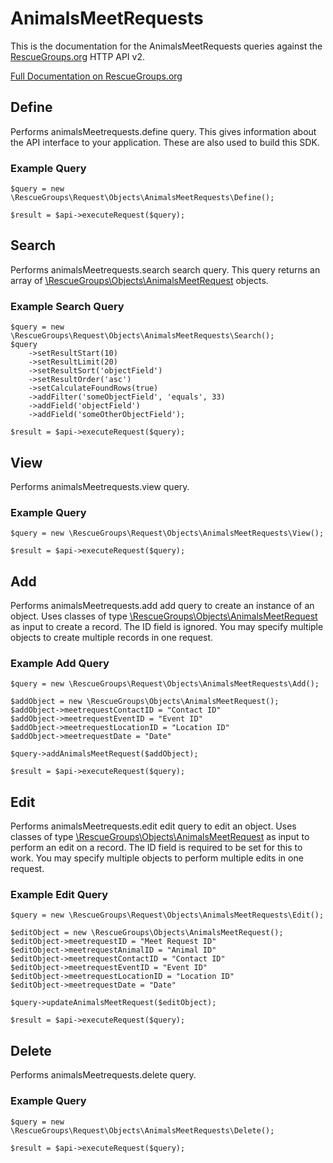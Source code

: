 # AnimalsMeetRequests

This is the documentation for the AnimalsMeetRequests queries against the [RescueGroups.org](https://www.rescuegroups.org/) HTTP API v2.

[Full Documentation on RescueGroups.org](https://userguide.rescuegroups.org/display/APIDG/Object+definitions#Objectdefinitions-animalsMeetrequests)

## Define






Performs animalsMeetrequests.define query. This gives information about the API interface to your application. These are also used to build this SDK.

### Example Query

    $query = new \RescueGroups\Request\Objects\AnimalsMeetRequests\Define();

    $result = $api->executeRequest($query);


## Search

Performs animalsMeetrequests.search search query. This query returns an array of [\RescueGroups\Objects\AnimalsMeetRequest](../../src/Objects/AnimalsMeetRequest.php) objects.

### Example Search Query

    $query = new \RescueGroups\Request\Objects\AnimalsMeetRequests\Search();
    $query
        ->setResultStart(10)
        ->setResultLimit(20)
        ->setResultSort('objectField')
        ->setResultOrder('asc')
        ->setCalculateFoundRows(true)
        ->addFilter('someObjectField', 'equals', 33)
        ->addField('objectField')
        ->addField('someOtherObjectField');

    $result = $api->executeRequest($query);







## View







Performs animalsMeetrequests.view query.

### Example Query

    $query = new \RescueGroups\Request\Objects\AnimalsMeetRequests\View();

    $result = $api->executeRequest($query);


## Add




Performs animalsMeetrequests.add add query to create an instance of an object. Uses classes of type [\RescueGroups\Objects\AnimalsMeetRequest](../../src/Objects/AnimalsMeetRequest.php) as input to create a record. The ID field is ignored. You may specify multiple objects to create multiple records in one request.

### Example Add Query

    $query = new \RescueGroups\Request\Objects\AnimalsMeetRequests\Add();

    $addObject = new \RescueGroups\Objects\AnimalsMeetRequest();
    $addObject->meetrequestContactID = "Contact ID"
    $addObject->meetrequestEventID = "Event ID"
    $addObject->meetrequestLocationID = "Location ID"
    $addObject->meetrequestDate = "Date"

    $query->addAnimalsMeetRequest($addObject);

    $result = $api->executeRequest($query);




## Edit



Performs animalsMeetrequests.edit edit query to edit an object. Uses classes of type [\RescueGroups\Objects\AnimalsMeetRequest](../../src/Objects/AnimalsMeetRequest.php) as input to perform an edit on a record. The ID field is required to be set for this to work. You may specify multiple objects to perform multiple edits in one request.

### Example Edit Query

    $query = new \RescueGroups\Request\Objects\AnimalsMeetRequests\Edit();

    $editObject = new \RescueGroups\Objects\AnimalsMeetRequest();
    $editObject->meetrequestID = "Meet Request ID"
    $editObject->meetrequestAnimalID = "Animal ID"
    $editObject->meetrequestContactID = "Contact ID"
    $editObject->meetrequestEventID = "Event ID"
    $editObject->meetrequestLocationID = "Location ID"
    $editObject->meetrequestDate = "Date"

    $query->updateAnimalsMeetRequest($editObject);

    $result = $api->executeRequest($query);





## Delete







Performs animalsMeetrequests.delete query.

### Example Query

    $query = new \RescueGroups\Request\Objects\AnimalsMeetRequests\Delete();

    $result = $api->executeRequest($query);


